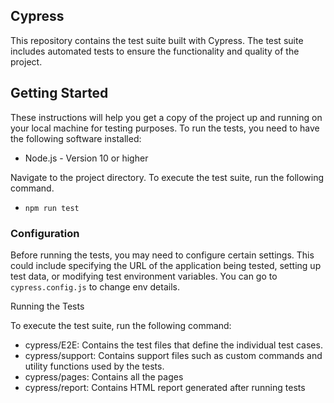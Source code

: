 ## Cypress

This repository contains the test suite built with Cypress. The test suite includes automated tests to ensure the functionality and quality of the project.


## Getting Started

These instructions will help you get a copy of the project up and running on your local machine for testing purposes.
To run the tests, you need to have the following software installed:

- Node.js - Version 10 or higher

Navigate to the project directory. To execute the test suite, run the following command.

- `npm run test`

### Configuration

Before running the tests, you may need to configure certain settings. This could include specifying the URL of the application being tested, setting up test data, or modifying test environment variables. You can go to `cypress.config.js` to change env details.

Running the Tests

To execute the test suite, run the following command:

- cypress/E2E: Contains the test files that define the individual test cases.
- cypress/support: Contains support files such as custom commands and utility functions used by the tests.
- cypress/pages: Contains all the pages
- cypress/report: Contains HTML report generated after running tests